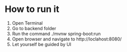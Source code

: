 # How to run it
1) Open Terminal
2) Go to backend folder
3) Run the command ./mvnw spring-boot:run
4) Open browser and navigate to http://loclahost:8080/
5) Let yourself be guided by UI
